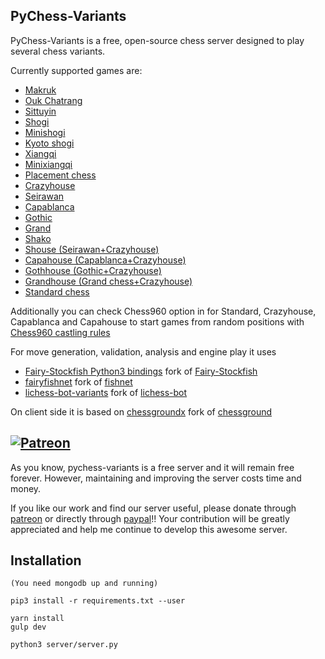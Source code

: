 ## PyChess-Variants

PyChess-Variants is a free, open-source chess server designed to play several chess variants.

Currently supported games are:

- [Makruk](https://en.wikipedia.org/wiki/Makruk)
- [Ouk Chatrang](https://en.wikipedia.org/wiki/Makruk#Cambodian_chess)
- [Sittuyin](https://en.wikipedia.org/wiki/Sittuyin)
- [Shogi](https://en.wikipedia.org/wiki/Shogi)
- [Minishogi](https://en.wikipedia.org/wiki/Minishogi)
- [Kyoto shogi](https://en.wikipedia.org/wiki/Kyoto_shogi)
- [Xiangqi](https://en.wikipedia.org/wiki/Xiangqi)
- [Minixiangqi](http://mlwi.magix.net/bg/minixiangqi.htm)
- [Placement chess](http://www.quantumgambitz.com/blog/chess/cga/bronstein-chess-pre-chess-shuffle-chess)
- [Crazyhouse](https://en.wikipedia.org/wiki/Crazyhouse)
- [Seirawan](https://en.wikipedia.org/wiki/Seirawan_chess)
- [Capablanca](https://en.wikipedia.org/wiki/Capablanca_Chess)
- [Gothic](https://en.wikipedia.org/wiki/Gothic_chess)
- [Grand](https://en.wikipedia.org/wiki/Grand_Chess)
- [Shako](https://www.chessvariants.com/large.dir/shako.html)
- [Shouse (Seirawan+Crazyhouse)](https://pychess-variants.herokuapp.com/IRVxMG72)
- [Capahouse (Capablanca+Crazyhouse)](https://www.twitch.tv/videos/466253815)
- [Gothhouse (Gothic+Crazyhouse)](https://pychess-variants.herokuapp.com/kGOcweH3)
- [Grandhouse (Grand chess+Crazyhouse)](https://youtu.be/In9NOBCpS_4)
- [Standard chess](https://en.wikipedia.org/wiki/Chess)

Additionally you can check Chess960 option in for Standard, Crazyhouse, Capablanca and Capahouse to start games from random positions with 
[Chess960 castling rules](https://en.wikipedia.org/wiki/Chess960#Castling_rules)

For move generation, validation, analysis and engine play it uses
- [Fairy-Stockfish Python3 bindings](https://github.com/gbtami/Fairy-Stockfish) fork of [Fairy-Stockfish](https://github.com/ianfab/Fairy-Stockfish)
- [fairyfishnet](https://github.com/gbtami/fairyfishnet) fork of [fishnet](https://github.com/niklasf/fishnet)
- [lichess-bot-variants](https://github.com/gbtami/lichess-bot-variants) fork of [lichess-bot](https://github.com/careless25/lichess-bot)

On client side it is based on
[chessgroundx](https://github.com/gbtami/chessgroundx) fork of [chessground](https://github.com/ornicar/chessground)

## [![Patreon](https://c5.patreon.com/external/logo/become_a_patron_button.png)](https://www.patreon.com/bePatron?u=29103205)

As you know, pychess-variants is a free server and it will remain free forever. However, maintaining and improving the server costs time and money.

If you like our work and find our server useful, please donate through [patreon](https://www.patreon.com/pychess) or directly through [paypal](https://www.paypal.me/gbtami)!!
Your contribution will be greatly appreciated and help me continue to develop this awesome server.

## Installation
```
(You need mongodb up and running)

pip3 install -r requirements.txt --user

yarn install
gulp dev

python3 server/server.py
```
